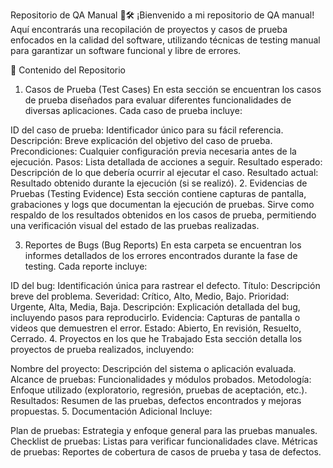 Repositorio de QA Manual 🧪🛠️
¡Bienvenido a mi repositorio de QA manual! Aquí encontrarás una recopilación de proyectos y casos de prueba enfocados en la calidad del software, utilizando técnicas de testing manual para garantizar un software funcional y libre de errores.

📑 Contenido del Repositorio
1. Casos de Prueba (Test Cases)
En esta sección se encuentran los casos de prueba diseñados para evaluar diferentes funcionalidades de diversas aplicaciones. Cada caso de prueba incluye:

ID del caso de prueba: Identificador único para su fácil referencia.
Descripción: Breve explicación del objetivo del caso de prueba.
Precondiciones: Cualquier configuración previa necesaria antes de la ejecución.
Pasos: Lista detallada de acciones a seguir.
Resultado esperado: Descripción de lo que debería ocurrir al ejecutar el caso.
Resultado actual: Resultado obtenido durante la ejecución (si se realizó).
2. Evidencias de Pruebas (Testing Evidence)
Esta sección contiene capturas de pantalla, grabaciones y logs que documentan la ejecución de pruebas. Sirve como respaldo de los resultados obtenidos en los casos de prueba, permitiendo una verificación visual del estado de las pruebas realizadas.

3. Reportes de Bugs (Bug Reports)
En esta carpeta se encuentran los informes detallados de los errores encontrados durante la fase de testing. Cada reporte incluye:

ID del bug: Identificación única para rastrear el defecto.
Título: Descripción breve del problema.
Severidad: Crítico, Alto, Medio, Bajo.
Prioridad: Urgente, Alta, Media, Baja.
Descripción: Explicación detallada del bug, incluyendo pasos para reproducirlo.
Evidencia: Capturas de pantalla o videos que demuestren el error.
Estado: Abierto, En revisión, Resuelto, Cerrado.
4. Proyectos en los que he Trabajado
Esta sección detalla los proyectos de prueba realizados, incluyendo:

Nombre del proyecto: Descripción del sistema o aplicación evaluada.
Alcance de pruebas: Funcionalidades y módulos probados.
Metodología: Enfoque utilizado (exploratorio, regresión, pruebas de aceptación, etc.).
Resultados: Resumen de las pruebas, defectos encontrados y mejoras propuestas.
5. Documentación Adicional
Incluye:

Plan de pruebas: Estrategia y enfoque general para las pruebas manuales.
Checklist de pruebas: Listas para verificar funcionalidades clave.
Métricas de pruebas: Reportes de cobertura de casos de prueba y tasa de defectos.
